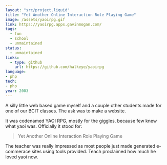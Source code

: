 ```yaml
---
layout: "src/project.liquid"
title: "Yet Another Online Interaction Role Playing Game"
image: /assets/yaoirpg.gif
link: https://yaoirpg.apps.gavinmogan.com/
tags:
  - fun
  - school
  - unmaintained
status:
  - unmaintained
links:
  - type: github
    url: https://github.com/halkeye/yaoirpg
language:
- php
tech:
- php
year: 2003
---
```


A silly little web based game myself and a couple other students made for one of our BCIT classes. The ask was to make a website.

It was codenamed YAOI RPG, mostly for the giggles, because few knew what yaoi was. Officially it stood for:

> Yet Another Online Interaction Role Playing Game

The teacher was really impressed as most people just made generated e-commerace sites using tools provided. Teach proclaimed how much he loved yaoi now.

